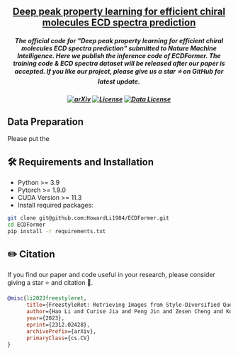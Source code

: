 <h2 align="center"> <a href="">Deep peak property learning for efficient chiral molecules ECD spectra prediction</a></h2>
<h5 align="center"> The official code for "Deep peak property learning for efficient chiral molecules ECD spectra prediction" submitted to Nature Machine Intelligence. Here we publish the inference code of ECDFormer. The training code & ECD spectra dataset will be released after our paper is accepted. If you like our project, please give us a star ⭐ on GitHub for latest update.  </h2>


<h5 align="center">
    
[![arXiv](https://img.shields.io/badge/Arxiv-2310.01852-b31b1b.svg?logo=arXiv)](https://arxiv.org/abs/2401.03403)
[![License](https://img.shields.io/badge/Code%20License-MIT-yellow)](https://github.com/YanhaoJia/FreeStyleRet/blob/main/LICENSE)
[![Data License](https://img.shields.io/badge/Dataset%20license-CC--BY--NC%204.0-orange)](https://github.com/YanhaoJia/FreeStyleRet/blob/main/DATASET_LICENSE) <br>

</h5>

## Data Preparation
Please put the 

## 🛠️ Requirements and Installation
* Python >= 3.9
* Pytorch >= 1.9.0
* CUDA Version >= 11.3
* Install required packages:
```bash
git clone git@github.com:HowardLi1984/ECDFormer.git
cd ECDFormer
pip install -r requirements.txt
```

## ✏️ Citation
If you find our paper and code useful in your research, please consider giving a star :star: and citation :pencil:.

```BibTeX
@misc{li2023freestyleret,
      title={FreestyleRet: Retrieving Images from Style-Diversified Queries}, 
      author={Hao Li and Curise Jia and Peng Jin and Zesen Cheng and Kehan Li and Jialu Sui and Chang Liu and Li Yuan},
      year={2023},
      eprint={2312.02428},
      archivePrefix={arXiv},
      primaryClass={cs.CV}
}
```
